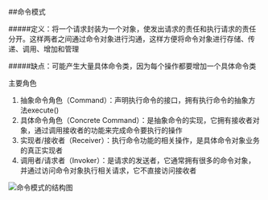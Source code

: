 ##命令模式

#####定义：将一个请求封装为一个对象，使发出请求的责任和执行请求的责任分开。这样两者之间通过命令对象进行沟通，这样方便将命令对象进行存储、传递、调用、增加和管理

#####缺点：可能产生大量具体命令类，因为每个操作都要增加一个具体命令类

主要角色
1. 抽象命令角色（Command）：声明执行命令的接口，拥有执行命令的抽象方法execute()
2. 具体命令角色（Concrete Command）：是抽象命令的实现，它拥有接收者对象，通过调用接收者的功能来完成命令要执行的操作
3. 实现者/接收者（Receiver）：执行命令功能的相关操作，是具体命令对象业务的真正实现者
4. 调用者/请求者（Invoker）：是请求的发送者，它通常拥有很多的命令对象，并通过访问命令对象执行相关请求，它不直接访问接收者

![命令模式的结构图](http://c.biancheng.net/uploads/allimg/181116/3-1Q11611335E44.gif "命令模式的结构图")